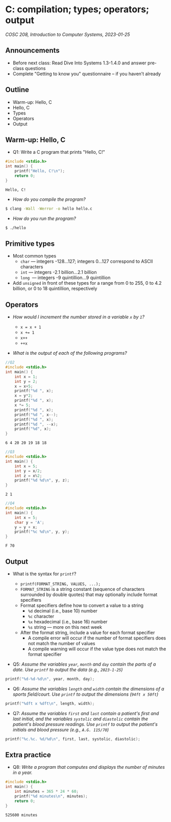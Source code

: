 # C: compilation; types; operators; output
_COSC 208, Introduction to Computer Systems, 2023-01-25_

## Announcements
* Before next class: Read Dive Into Systems 1.3-1.4.0 and answer pre-class questions
* Complete "Getting to know you" questionnaire – if you haven’t already

## Outline
* Warm-up: Hello, C
* Hello, C
* Types
* Operators
* Output

## Warm-up: Hello, C
* Q1: Write a C program that prints "Hello, C!"


```c
#include <stdio.h>
int main() {
    printf("Hello, C!\n");
    return 0;
}
```

    Hello, C!


* _How do you compile the program?_
```bash
$ clang -Wall -Werror -o hello hello.c
```
* _How do you run the program?_
```bash
$ ./hello
```

## Primitive types
* Most common types
    * `char` — integers -128...127; integers 0...127 correspond to ASCII characters
    * `int` — integers -2.1 billion...2.1 billion
    * `long `— integers -9 quintillion...9 quintillion
* Add `unsigned` in front of these types for a range from 0 to 255, 0 to 4.2 billion, or 0 to 18 quintillion, respectively

## Operators

* _How would I increment the number stored in a variable `x` by `1`?_
    * `x = x + 1`
    * `x += 1`
    * `x++`
    * `++x`

* _What is the output of each of the following programs?_


```c
//Q2
#include <stdio.h>
int main() {
    int x = 1;
    int y = 2;
    x = x+5;
    printf("%d ", x);
    x = y*2;
    printf("%d ", x);
    x *= 5;
    printf("%d ", x);
    printf("%d ", x--);
    printf("%d ", x);
    printf("%d ", --x);
    printf("%d", x);
}
```

    6 4 20 20 19 18 18


```c
//Q3
#include <stdio.h>
int main() {
    int x = 5;
    int y = x/2;
    int z = x%2;
    printf("%d %d\n", y, z);
}
```

    2 1



```c
//Q4
#include <stdio.h>
int main() {
    int x = 5;
    char y = 'A';
    y = y + x;
    printf("%c %d\n", y, y);
}
```

    F 70


## Output

* What is the syntax for `printf`?
    * `printf(FORMAT_STRING, VALUES, ...);`
    * `FORMAT_STRING` is a string constant (sequence of characters surrounded by double quotes) that may optionally include format specifiers
    * Format specifiers define how to convert a value to a string
        * `%d` decimal (i.e., base 10) number
        * `%c` character
        * `%x` hexadecimal (i.e., base 16) number
        * `%s` string — more on this next week
    * After the format string, include a value for each format specifier
        * A compile error will occur if the number of format specifiers does not match the number of values
        * A compile warning will occur if the value type does not match the format specifier

* Q5: _Assume the variables `year`, `month` and `day` contain the parts of a date. Use `printf` to output the data (e.g., `2023-1-25`)_


```c
printf("%d-%d-%d\n", year, month, day);
```

* Q6: _Assume the variables `length` and `width` contain the dimensions of a sports field/court. Use `printf` to output the dimensions (`94ft x 50ft`)_


```c
printf("%dft x %dft\n", length, width);
```

* Q7: _Assume the variables `first` and `last` contain a patient's first and last initial, and the variables `systolic` and `diastolic` contain the patient's blood pressure readings. Use `printf` to output the patient's initials and blood pressure (e.g., `A.G. 115/70`)_


```c
printf("%c.%c. %d/%d\n", first, last, systolic, diastolic);
```

## Extra practice
* Q8: _Write a program that computes and displays the number of minutes in a year._


```c
#include <stdio.h>
int main() {
    int minutes = 365 * 24 * 60;
    printf("%d minutes\n", minutes);
    return 0;
}
```

    525600 minutes

